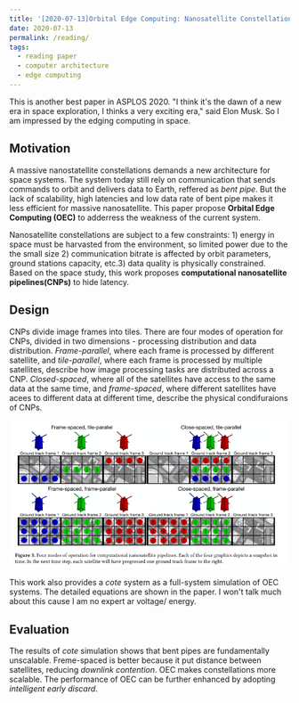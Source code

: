 ```yaml
---
title: '[2020-07-13]Orbital Edge Computing: Nanosatellite Constellations as a New Class of Computing System'
date: 2020-07-13
permalink: /reading/
tags:
  - reading paper
  - computer architecture
  - edge computing
---
```



This is another best paper in ASPLOS 2020. "I think it's the dawn of a new era in space exploration, I thinks a very exciting era," said Elon Musk. So I am impressed by the edging computing in space.

## Motivation

A massive nanostatellite constellations demands a new architecture for space systems. The system today still rely on communication that sends commands to orbit and delivers data to Earth, reffered as *bent pipe*. But the lack of scalability, high latencies and low data rate of bent pipe makes it less efficient for massive nanosatellite. This paper propose **Orbital Edge Computing (OEC)** to adderress the weakness of the current system.

Nanosatellite constellations are subject to a few constraints: 1) energy in space must be harvasted from the environment, so limited power due to the the small size 2) communication bitrate is affected by orbit parameters, ground stations capacity, etc.3) data quality is physically constrained. Based on the space study, this work proposes **computational nanosatellite pipelines(CNPs)** to hide latency.

## Design

CNPs divide image frames into tiles. There are four modes of operation for CNPs, divided in two dimensions - processing distribution and data distribution. *Frame-parallel*, where each frame is processed by different satellite, and *tile-parallel*, where each frame is processed by multiple satellites, describe how image processing tasks are distributed across a CNP. *Closed-spaced*, where all of the satellites have access to the same data at the same time, and *frame-spaced*, where different satellites have acees to different data at different time, describe the physical condifuraions of CNPs. 

![four modes](../images/OEC_modes.png)


This work also provides a *cote* system as a full-system simulation of OEC systems. The detailed equations are shown in the paper. I won't talk much about this cause I am no expert ar voltage/ energy.


## Evaluation

The results of *cote* simulation shows that bent pipes are fundamentally unscalable. Freme-spaced is better because it put distance between satellites, reducing *downlink contention*. OEC makes constellations more scalable. The performance of OEC can be further enhanced by adopting *intelligent early discard*.

